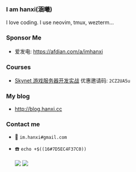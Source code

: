 ### I am hanxi(涵曦)

I love coding. I use neovim, tmux, wezterm...

### Sponsor Me

- 爱发电: <https://afdian.com/a/imhanxi>

### Courses

- [Skynet 游戏服务器开发实战](https://www.lanqiao.cn/courses/2770)  优惠邀请码: `2CZ2UA5u`

### My blog

- http://blog.hanxi.cc

### Contact me

- :email: `im.hanxi#gmail.com`
- :phone: `echo +$((16#7D5EC4F37C0))`

  <img align="center" src="https://github-readme-stats.vercel.app/api/top-langs?username=hanxi&layout=compact&langs_count=8" />
  <img align="center" src="https://github-readme-stats.vercel.app/api?username=hanxi" />
